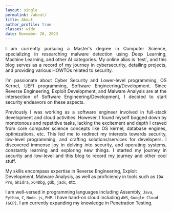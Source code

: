 ```yaml
---
layout: single
permalink: /about/
title: About
author_profile: true
classes: wide
date: November 20, 2023
---
```


<p style="text-align: justify;">
I am currently pursuing a Master's degree in Computer Science, specializing in researching malware detection using Deep Learning, Machine Learning, and other AI categories. My online alias is `test`, and this blog serves as a record of my journey in cybersecurity, detailing projects, and providing various HOWTOs related to security.
</p>

<p style="text-align: justify;">
I’m passionate about Cyber Security and Lower-level programming, OS Kernel, UEFI programming, Software Engineering/Development. Since Reverse Engineering, Exploit Development, and Malware Analysis are at the intersection of Software Engineering/Development, I decided to start security endeavors on these aspects.
</p>

<p style="text-align: justify;">
Previously I was working as a software engineer involved in full-stack development and cloud activities. However, I found myself bogged down by monotonous and repetitive tasks, lacking the excitement and depth I craved from core computer science concepts like OS kernel, database engines, optimizations, etc. This led me to redirect my interests towards security, low-level programming, and crafting solutions/services for developers. I discovered immense joy in delving into security, and operating systems, constantly learning and exploring new things. I started my journey in security and low-level and this blog to record my journey and other cool stuff.
</p>

My skills encompass expertise in Reverse Engineering, Exploit Development, Malware Analysis, as well as proficiency in tools such as `IDA Pro`, `Ghidra`, `x64Dbg`, `gdb`, `jadx`, etc.

I am well-versed in programming languages including Assembly, `Java`, `Python`, `C`, `Node.js`, `PHP`. I have hand-on cloud including `AWS`, `Google Cloud (GCP)`. I am currently expanding my knowledge in Penetration Testing.



